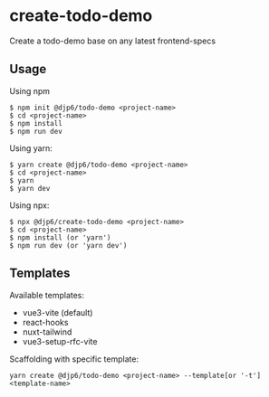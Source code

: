 # create-todo-demo

Create a todo-demo base on any latest frontend-specs

## Usage

Using npm

```shell
$ npm init @djp6/todo-demo <project-name>
$ cd <project-name>
$ npm install
$ npm run dev
```

Using yarn:

```shell
$ yarn create @djp6/todo-demo <project-name>
$ cd <project-name>
$ yarn
$ yarn dev
```

Using npx:

```shell
$ npx @djp6/create-todo-demo <project-name>
$ cd <project-name>
$ npm install (or 'yarn')
$ npm run dev (or 'yarn dev')
```

## Templates

Available templates:

* vue3-vite (default)
* react-hooks
* nuxt-tailwind
* vue3-setup-rfc-vite

Scaffolding with specific template:

```shell
yarn create @djp6/todo-demo <project-name> --template[or '-t'] <template-name>
```
